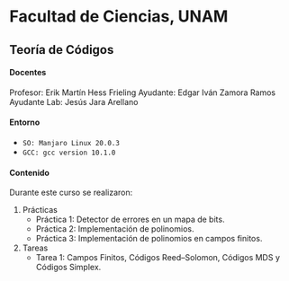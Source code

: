 # Facultad de Ciencias, UNAM

## Teoría de Códigos

#### Docentes

Profesor: Erik Martín Hess Frieling
Ayudante: Edgar Iván Zamora Ramos
Ayudante Lab: Jesús Jara Arellano

#### Entorno

* `SO: Manjaro Linux 20.0.3`
* `GCC: gcc version 10.1.0`


#### Contenido

Durante este curso se realizaron:
1. Prácticas
   * Práctica 1: Detector de errores en un mapa de bits.
   * Práctica 2: Implementación de polinomios.
   * Práctica 3: Implementación de polinomios en campos finitos.
2. Tareas
   * Tarea 1: Campos Finitos, Códigos Reed–Solomon, Códigos MDS y Códigos Simplex.
